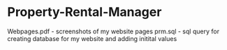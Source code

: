 # Property-Rental-Manager
 
Webpages.pdf - screenshots of my website pages
prm.sql - sql query for creating database for my website and adding initital values
